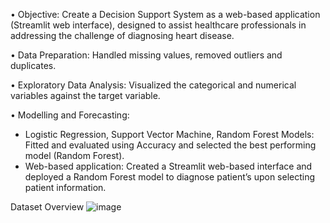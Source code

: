 •  Objective: Create a Decision Support System as a web-based application (Streamlit web interface), designed to assist healthcare professionals in addressing the challenge of diagnosing heart disease.

•  Data Preparation: Handled missing values, removed outliers and duplicates.

•  Exploratory Data Analysis: Visualized the categorical and numerical variables against the target variable.

•  Modelling and Forecasting:
-	Logistic Regression, Support Vector Machine, Random Forest Models: Fitted and evaluated using Accuracy and selected the best performing model (Random Forest).
-	Web-based application: Created a Streamlit web-based interface and deployed a Random Forest model to diagnose patient’s upon selecting patient information.


Dataset Overview
![image](https://github.com/user-attachments/assets/60de04e1-f95a-4818-a230-1f00c59aafda)
